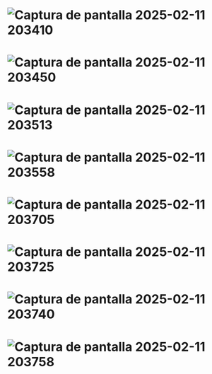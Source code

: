 

![Captura de pantalla 2025-02-11 203410](https://github.com/user-attachments/assets/c8403303-3dc9-4191-889b-18418f9c8193)
====================================================================
![Captura de pantalla 2025-02-11 203450](https://github.com/user-attachments/assets/fcdbe92d-cb66-485c-9a86-2c4e5a77f0af)
====================================================================
![Captura de pantalla 2025-02-11 203513](https://github.com/user-attachments/assets/8214a4af-5338-4324-b5af-4fae60f9b51f)
====================================================================
![Captura de pantalla 2025-02-11 203558](https://github.com/user-attachments/assets/3570b6aa-2097-4114-945a-0f86512bf6bb)
====================================================================
![Captura de pantalla 2025-02-11 203705](https://github.com/user-attachments/assets/da088125-90a3-4bf0-86d4-148a88aac278)
====================================================================
![Captura de pantalla 2025-02-11 203725](https://github.com/user-attachments/assets/fa7f0ea4-bf42-4ba3-bc8e-f4276a803c14)
====================================================================
![Captura de pantalla 2025-02-11 203740](https://github.com/user-attachments/assets/6d4b4ef1-d8e7-46d7-a007-29fe24574131)
====================================================================
![Captura de pantalla 2025-02-11 203758](https://github.com/user-attachments/assets/24582ea3-f0e9-486a-aec0-183c4ddd529b)
====================================================================
